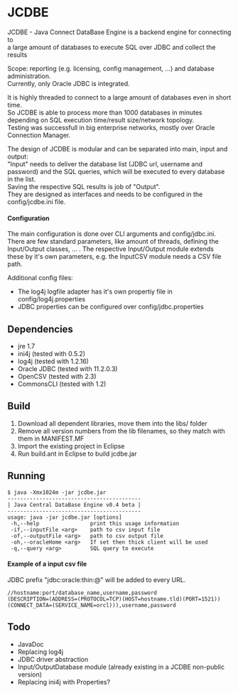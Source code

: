 JCDBE
=====
JCDBE - Java Connect DataBase Engine is a backend engine for connecting to  
a large amount of databases to execute SQL over JDBC and collect the results

Scope: reporting (e.g. licensing, config management, ...) and database administration.  
Currently, only Oracle JDBC is integrated.

It is highly threaded to connect to a large amount of databases even in short time.  
So JCDBE is able to process more than 1000 databases in minutes depending on SQL execution time/result size/network topology.  
Testing was successfull in big enterprise networks, mostly over Oracle Connection Manager.

The design of JCDBE is modular and can be separated into main, input and output:  
"Input" needs to deliver the database list (JDBC url, username and password) and the SQL queries, which will be executed to every database in the list.  
Saving the respective SQL results is job of "Output".  
They are designed as interfaces and needs to be configured in the config/jcdbe.ini file.

#### Configuration

The main configuration is done over CLI arguments and config/jdbc.ini.   
There are few standard parameters, like amount of threads, defining the Input/Output classes, ... . The respective Input/Output module extends these by it's own parameters, e.g. the InputCSV module needs a CSV file path.

Additional config files:

* The log4j logfile adapter has it's own propertiy file in config/log4j.properties
* JDBC properties can be configured over config/jdbc.properties

## Dependencies

* jre 1.7
* ini4j (tested with 0.5.2)
* log4j (tested with 1.2.16)
* Oracle JDBC (tested with 11.2.0.3)
* OpenCSV (tested with 2.3)
* CommonsCLI (tested with 1.2)

## Build

1. Download all dependent libraries, move them into the libs/ folder
2. Remove all version numbers from the lib filenames, so they match with them in MANIFEST.MF
3. Import the existing project in Eclipse
3. Run build.ant in Eclipse to build jcdbe.jar

## Running
    $ java -Xmx1024m -jar jcdbe.jar
    ------------------------------------------
    | Java Central DataBase Engine v0.4 beta |
    ------------------------------------------
    usage: java -jar jcdbe.jar [options]
     -h,--help                print this usage information
     -if,--inputFile <arg>    path to csv input file
     -of,--outputFile <arg>   path to csv output file
     -oh,--oracleHome <arg>   If set then thick client will be used
     -q,--query <arg>         SQL query to execute

#### Example of a input csv file 

JDBC prefix "jdbc:oracle:thin:@" will be added to every URL.

    //hostname:port/database_name,username,password
    (DESCRIPTION=(ADDRESS=(PROTOCOL=TCP)(HOST=hostname.tld)(PORT=1521))(CONNECT_DATA=(SERVICE_NAME=orcl))),username,password

## Todo
* JavaDoc
* Replacing log4j
* JDBC driver abstraction
* Input/OutputDatabase module (already existing in a JCDBE non-public version)
* Replacing ini4j with Properties?


